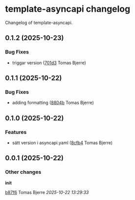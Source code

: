 # template-asyncapi changelog

Changelog of template-asyncapi.

## 0.1.2 (2025-10-23)

### Bug Fixes

-  triggar version ([701d3](https://github.com/Forsakringskassan/template-asyncapi/commit/701d32e416c57b9) Tomas Bjerre)  

## 0.1.1 (2025-10-22)

### Bug Fixes

-  adding formatting ([8804b](https://github.com/Forsakringskassan/template-asyncapi/commit/8804b95fe874a1d) Tomas Bjerre)  

## 0.1.0 (2025-10-22)

### Features

-  sätt version i asyncapi.yaml ([8cfb4](https://github.com/Forsakringskassan/template-asyncapi/commit/8cfb4157997b2c3) Tomas Bjerre)  

## 0.0.1 (2025-10-22)

### Other changes

**init**


[b87f6](https://github.com/Forsakringskassan/template-asyncapi/commit/b87f6014bd26b2d) Tomas Bjerre *2025-10-22 13:29:33*


